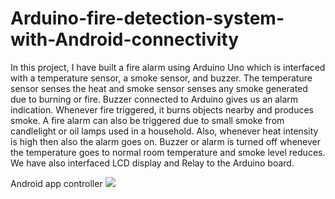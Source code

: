 # Arduino-fire-detection-system-with-Android-connectivity
In this project, I have built a fire alarm using Arduino Uno which is interfaced with a temperature sensor, a smoke sensor, and buzzer. The temperature sensor senses the heat and smoke sensor senses any smoke generated due to burning or fire. Buzzer connected to Arduino gives us an alarm indication. Whenever fire triggered, it burns objects nearby and produces smoke. A fire alarm can also be triggered due to small smoke from candlelight or oil lamps used in a household. Also, whenever heat intensity is high then also the alarm goes on. Buzzer or alarm is turned off whenever the temperature goes to normal room temperature and smoke level reduces. We have also interfaced LCD display and Relay to the Arduino board.

Android app controller
![](app.jpg)

